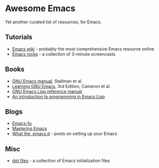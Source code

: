 # Awesome Emacs

Yet another curated list of resources, for Emacs.

## Tutorials
- [Emacs wiki](http://www.emacswiki.org/) - probably the most comprehensive
  Emacs resource online
- [Emacs rocks](http://emacsrocks.com/) - a collection of 3-minute screencasts

## Books
- [GNU Emacs manual](http://www.gnu.org/software/emacs/manual/), Stallman et
  al.
- [Learning GNU Emacs](http://shop.oreilly.com/product/9780596006488.do), 3rd
  Edition, Cameron et al.
- [GNU Emacs Lisp reference manual](http://www.gnu.org/software/emacs/manual/elisp.html)
- [An introduction to programming in Emacs Lisp](http://www.gnu.org/software/emacs/manual/eintr.html)

## Blogs
- [Emacs-fu](http://emacs-fu.blogspot.com/)
- [Mastering Emacs](http://www.masteringemacs.org/)
- [What the .emacs.d](http://whattheemacsd.com/) - posts on setting up your Emacs

## Misc
- [dot files](http://dotfiles.org/.emacs) - a collection of Emacs initialization files

